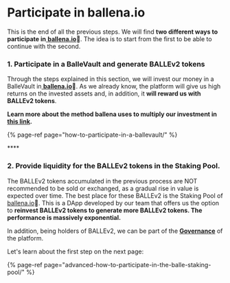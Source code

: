 # Participate in ballena.io

This is the end of all the previous steps. We will find **two different ways to participate in**[ **ballena.io**](https://ballena.io/)**🐋**. The idea is to start from the first to be able to continue with the second.

### **1. Participate in a BalleVault and generate BALLEv2 tokens**

Through the steps explained in this section, we will invest our money in a BalleVault in[ **ballena.io**](https://app.ballena.io/)🐋. As we already know, the platform will give us high returns on the invested assets and, in addition, it **will reward us with BALLEv2 tokens**.

**Learn more about the method ballena uses to multiply our investment in** [**this link**](../../../../../getting-started-1/getting-started.md)**.**

{% page-ref page="how-to-participate-in-a-ballevault/" %}

\*\*\*\*

### **2. Provide liquidity for the BALLEv2 tokens in the Staking Pool.**

The BALLEv2 tokens accumulated in the previous process are NOT recommended to be sold or exchanged, as a gradual rise in value is expected over time. The best place for these BALLEv2 is the Staking Pool of[ ballena.io](https://ballena.io/)🐋. This is a DApp developed by our team that offers us the option to **reinvest BALLEv2 tokens to generate more BALLEv2 tokens. The performance is massively exponential.**

In addition, being holders of BALLEv2, we can be part of the [**Governance**](../../../../../technical/governance.md) of the platform.

Let's learn about the first step on the next page:

{% page-ref page="advanced-how-to-participate-in-the-balle-staking-pool/" %}





